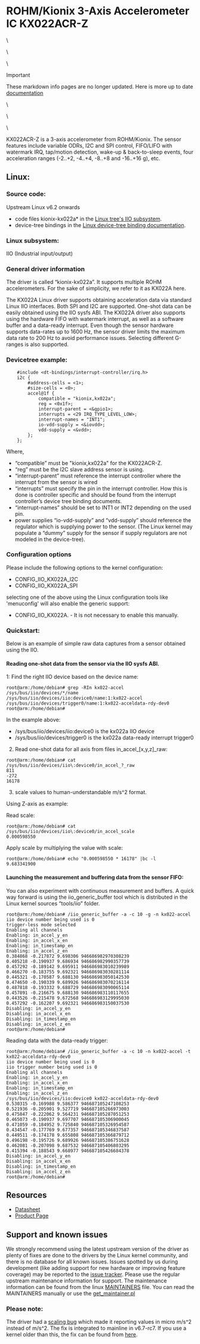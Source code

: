 # ROHM/Kionix 3-Axis Accelerometer IC KX022ACR-Z
\

\

\

> [!IMPORTANT]
> These markdown info pages are no longer updated. Here is more up to date [documentation](https://rohmsemiconductor.github.io/Linux-Kernel-Sensor-Drivers/Sensors/KX022A/)

\

\

\

KX022ACR-Z is a 3-axis accelerometer from ROHM/Kionix. The sensor features include variable ODRs, I2C and SPI control, FIFO/LIFO with watermark IRQ, tap/motion detection, wake-up & back-to-sleep events, four acceleration ranges (-2..+2, -4..+4, -8..+8 and -16..+16 g), etc.

## Linux:

### Source code:
Upstream Linux v6.2 onwards 
- code files kionix-kx022a* in the [Linux tree's IIO subsystem](https://git.kernel.org/pub/scm/linux/kernel/git/torvalds/linux.git/tree/drivers/iio/accel).
- device-tree bindings in the [Linux device-tree binding documentation](https://git.kernel.org/pub/scm/linux/kernel/git/torvalds/linux.git/tree/Documentation/devicetree/bindings/iio/accel/kionix,kx022a.yaml).


### Linux subsystem:
IIO (Industrial input/output) 

### General driver information

The driver is called “kionix-kx022a”. It supports multiple ROHM accelerometers. For the sake of simplicity, we refer to it as KX022A here.


The KX022A Linux driver supports obtaining acceleration data via standard Linux IIO interfaces. Both SPI and I2C are supported. One-shot data can be easily obtained using the IIO sysfs ABI. The KX022A driver also supports using the hardware FIFO with watermark interrupt, as well as a software buffer and a data-ready interrupt. Even though the sensor hardware supports data-rates up to 1600 Hz, the sensor driver limits the maximum data rate to 200 Hz to avoid performance issues. Selecting different G-ranges is also supported.

### Devicetree example:

```
    #include <dt-bindings/interrupt-controller/irq.h>
    i2c {
        #address-cells = <1>;
        #size-cells = <0>;
        accel@1f {
            compatible = "kionix,kx022a";
            reg = <0x1f>;
            interrupt-parent = <&gpio1>;
            interrupts = <29 IRQ_TYPE_LEVEL_LOW>;
            interrupt-names = "INT1";
            io-vdd-supply = <&iovdd>;
            vdd-supply = <&vdd>;
        };
    };
 ```

Where,

- “compatible” must be "kionix,kx022a" for the KX022ACR-Z.
- “reg” must be the I2C slave address sensor is using.
- “interrupt-parent” must reference the interrupt controller where the interrupt from the sensor is wired 
- “interrupts” must specify the pin in the interrupt controller. How this is done is controller specific and should be found from the interrupt controller’s device tree binding documents.
- “interrupt-names” should be set to INT1 or INT2 depending on the used pin.
- power supplies “io-vdd-supply” and “vdd-supply” should reference the regulator which is supplying power to the sensor. (The Linux kernel may populate a “dummy” supply for the sensor if supply regulators are not modeled in the device-tree).


### Configuration options
Please include the following options to the kernel configuration:
- CONFIG_IIO_KX022A_I2C
- CONFIG_IIO_KX022A_SPI

selecting one of the above using the Linux configuration tools like 'menuconfig' will also enable the generic support:
- CONFIG_IIO_KX022A. - It is not necessary to enable this manually.


### Quickstart:

Below is an example of simple raw data captures from a sensor obtained using the IIO.

#### Reading one-shot data from the sensor via the IIO sysfs ABI.

1: Find the right IIO device based on the device name:

```
root@arm:/home/debian# grep -RIn kx022-accel /sys/bus/iio/devices/*/name
/sys/bus/iio/devices/iio:device0/name:1:kx022-accel
/sys/bus/iio/devices/trigger0/name:1:kx022-acceldata-rdy-dev0
root@arm:/home/debian#
```

In the example above:
- /sys/bus/iio/devices/iio:device0 is the kx022a IIO device
- /sys/bus/iio/devices/trigger0 is the kx022a data-ready interrupt trigger0


2. Read one-shot data for all axis from files in_accel_[x,y,z]_raw:

```
root@arm:/home/debian# cat /sys/bus/iio/devices/iio\:device0/in_accel_?_raw
811
-272
16178
```

3. scale values to human-understandable m/s^2 format.

Using Z-axis as example:

Read scale:

```
root@arm:/home/debian# cat /sys/bus/iio/devices/iio\:device0/in_accel_scale
0.000598550
```
 

Apply scale by multiplying the value with scale:

```
root@arm:/home/debian# echo "0.000598550 * 16178" |bc -l
9.683341900
```


#### Launching the measurement and buffering data from the sensor FIFO:


You can also experiment with continuous measurement and buffers. A quick way forward is using the iio_generic_buffer tool which is distributed in the Linux kernel sources “tools/iio” folder.

```
root@arm:/home/debian# /iio_generic_buffer -a -c 10 -g -n kx022-accel
iio device number being used is 0
trigger-less mode selected
Enabling all channels
Enabling: in_accel_y_en
Enabling: in_accel_x_en
Enabling: in_timestamp_en
Enabling: in_accel_z_en
0.384868 -0.217872 9.698306 946686982970308239
0.405218 -0.190937 9.686934 946686982990357739
0.457292 -0.189142 9.695911 946686983010239989
0.466270 -0.183755 9.692321 946686983030281114
0.445321 -0.170587 9.688130 946686983050142530
0.474650 -0.190339 9.689926 946686983070216114
0.487818 -0.193332 9.688729 946686983090065114
0.457891 -0.216675 9.688130 946686983110117655
0.443526 -0.215478 9.672568 946686983129995030
0.457292 -0.162207 9.692321 946686983150037530
Disabling: in_accel_y_en
Disabling: in_accel_x_en
Disabling: in_timestamp_en
Disabling: in_accel_z_en
root@arm:/home/debian#
```

Reading data with the data-ready trigger: 

```
root@arm:/home/debian# /iio_generic_buffer -a -c 10 -n kx022-accel -t kx022-acceldata-rdy-dev0
iio device number being used is 0
iio trigger number being used is 0
Enabling all channels
Enabling: in_accel_y_en
Enabling: in_accel_x_en
Enabling: in_timestamp_en
Enabling: in_accel_z_en
/sys/bus/iio/devices/iio:device0 kx022-acceldata-rdy-dev0
0.530315 -0.169988 9.586377 946687105247108253
0.521936 -0.205901 9.527719 946687105266973003
0.475847 -0.222062 9.564231 946687105287051253
0.465073 -0.190937 9.697707 946687105306900045
0.471059 -0.184952 9.725840 946687105326954587
0.434547 -0.177769 9.677357 946687105346837587
0.449511 -0.174178 9.655808 946687105366879712
0.496198 -0.195726 9.689926 946687105386751628
0.462081 -0.207098 9.687532 946687105406803295
0.415394 -0.188543 9.668977 946687105426684378
Disabling: in_accel_y_en
Disabling: in_accel_x_en
Disabling: in_timestamp_en
Disabling: in_accel_z_en
root@arm:/home/debian#
```

## Resources
- [Datasheet](https://fscdn.rohm.com/kionix/en/datasheet/kx022acr-z-e.pdf)
- [Product Page](https://www.rohm.com/products/sensors-mems/accelerometer-ics/kx022acr-z-product#productDetail)

## Support and known issues
We strongly recommend using the latest upstream version of the driver as plenty of fixes are done to the drivers by the Linux kernel community, and there is no database for all known issues. Issues spotted by us during development (like adding support for new hardware or improving feature coverage) may be reported to the [issue tracker](https://github.com/RohmSemiconductor/Linux-Kernel-Sensor-Drivers/issues?q=is%3Aissue+repo%3ALinux-Kernel-Sensor-Drivers+KX022A+in%3Atitle). Please use the regular upstream maintenance information for support. The maintenance information can be found from the linux [MAINTAINERS](https://git.kernel.org/pub/scm/linux/kernel/git/torvalds/linux.git/tree/MAINTAINERS) file. You can read the MAINTAINERS manually or use the [get_maintainer.pl](https://git.kernel.org/pub/scm/linux/kernel/git/torvalds/linux.git/tree/scripts/get_maintainer.pl)

### Please note:

The driver had a [scaling bug](https://github.com/RohmSemiconductor/Linux-Kernel-Sensor-Drivers/issues/5) which made it reporting values in micro m/s^2 instead of m/s^2. The fix is integrated to mainline in v6.7-rc7. If you use a kernel older than this, the fix can be found from [here](https://lore.kernel.org/all/ZTEt7NqfDHPOkm8j@dc78bmyyyyyyyyyyyyydt-3.rev.dnainternet.fi/).
